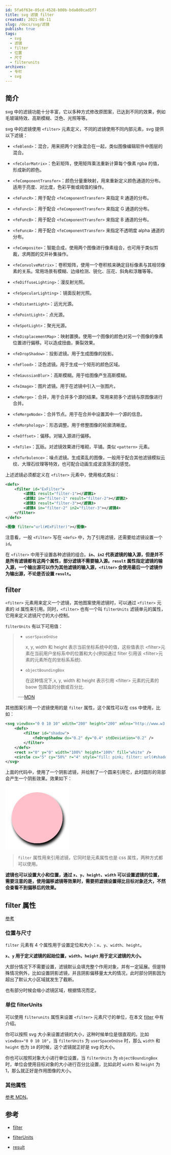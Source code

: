 ```yaml
---
id: 5fa6f63e-05cd-4528-b00b-bda8d0cad5f7
title: svg 滤镜 filter
createAt: 2021-08-11
slug: /docs/svg/滤镜
publish: true
tags:
  - svg
  - 滤镜
  - filter
  - 位置
  - 尺寸
  - filterunits
archives:
  - 专栏
  - svg
---
```


## 简介

svg 中的滤镜功能十分丰富，它以多种方式修改原图案，已达到不同的效果，例如毛玻璃特效、高斯模糊、泛色、光照等等。

svg 中的滤镜使用 `<filter>` 元素定义，不同的滤镜使用不同内部元素，svg 提供以下滤镜：

- `<feBlend>`：混合，用来把两个对象混合在一起，类似图像编辑软件中图层的混合。

- `<feColorMatrix>`：色彩矩阵，使用矩阵乘法重新计算每个像素 rgba 的值，形成新的颜色。

- `<feComponentTransfer>`：颜色分量重映射，用来重新定义颜色通道的分布。适用于亮度、对比度，色彩平衡或阈值的操作。

- `<feFuncR>`：用于配合 `<feComponentTransfer>` 来指定 R 通道的分布。

- `<feFuncG>`：用于配合 `<feComponentTransfer>` 来指定 G 通道的分布。

- `<feFuncB>`：用于配合 `<feComponentTransfer>` 来指定 B 通道的分布。

- `<feFuncA>`：用于配合 `<feComponentTransfer>` 来指定不透明度 alpha 通道的分布。

- `<feComposite>`：智能合成，使用两个图像进行像素组合，也可用于类似剪裁，求两图的交并补集操作。

- `<feConvolveMatrix>`：卷积矩阵，使用一个卷积核来确定目标像素与其相邻像素的关系。常用场景有模糊、边缘检测、锐化、压花、斜角和浮雕等等。

- `<feDiffuseLighting>`：漫反射光照。

- `<feSpecularLighting>`：镜面反射光照。

- `<feDistantLight>`：远光光源。

- `<fePointLight>`：点光源。

- `<feSpotLight>`：聚光光源。

- `<feDisplacementMap>`：映射置换。使用一个图像的颜色对另一个图像的像素位置进行偏移。可以造成扭曲，撕裂效果。

- `<feDropShadow>`：投影滤镜。用于生成图像的投影。

- `<feFlood>`：泛色滤镜。用于生成一个矩形的颜色区域。

- `<feGaussianBlur>`：高斯模糊。用于给图像产生高斯模糊。

- `<feImage>`：图片滤镜。用于在滤镜中引入一张图片。

- `<feMerge>`：合并，用于合并多个源的结果。常用来把多个滤镜与原图像进行合并。

- `<feMergeNode>`：合并节点。用于在合并中设置其中一个源的信息。

- `<feMorphology>`：形态调整。用于修整图像的轮廓清晰度。

- `<feOffset>`：偏移。对输入源进行偏移。

- `<feTile>`：瓦砾。对滤镜效果进行堆砌，平铺。类似 `<pattern>` 元素。

- `<feTurbulence>`：噪点滤镜。生成紊乱的图像，一般用于配合其他滤镜模拟云纹、大理石纹理等特效，也可配合动画生成波浪荡漾的感觉。

上述滤镜必须都定义在 `<filter>` 元素中，使用格式类似：

```xml
<defs>
	<filter id="ExFilter">
		<滤镜1 result="filter-1"></滤镜1>
		<滤镜2 in="filter-1" result="filter-2"></滤镜2>
		<滤镜3 result="filter-3"></滤镜3>
		<滤镜4 in="filter-2" in2="filter-3"></滤镜4>
	</filter>
</defs>

<图像 filter="url(#ExFilter)"></图像>
```

注意看，一般 `<filter>` 写在 `<defs>` 中，为了引用滤镜，还需要给滤镜设置一个 `id`。

在 `<filter>` 中用于设置各种滤镜的组合。**`in`、`in2` 代表滤镜的输入源，但是并不是所有滤镜都有这两个属性，部分滤镜不需要输入源。`result` 属性指定滤镜的输入源，一个输出源可以作为其他滤镜的输入源，`<filter>` 会使用最后一个滤镜作为输出源，不论是否设置 `result`。**

## filter

`<filter>` 元素用来定义一个滤镜，其他图案使用滤镜时，可以通过 `<filter>` 元素的 id 属性来引用。同时，`<filter>` 也有一个叫 `filterUnits` 滤镜单元的属性，它用来定义滤镜尺寸的大小控制。

`filterUnits` 有以下可用值：

> - `userSpaceOnUse`
>
>   x, y, width 和 height 表示当前坐标系统中的值，这些值表示 \<filter\>元素在当前用户坐标系中的位置和大小(例如通过 filter 引用该 \<filter\>元素的元素所在的坐标系系统).
>
> - `objectBoundingBox`
>
>   在这种情况下,x, y, width 和 height 表示引用 \<filter\> 元素的元素的 baow 包围盒的分数或百分比.
>
> ---[MDN][2]

其他图案引用一个滤镜使用的是 `filter` 属性，这个属性可以在 css 中使用，比如：

```xml
<svg viewBox="0 0 10 10" wdith="200" height="200" xmlns="http://www.w3.org/2000/svg">
	<defs>
		<filter id="shadow">
			<feDropShadow dx="0.2" dy="0.4" stdDeviation="0.2" />
		</filter>
	</defs>
	<rect x="0" y="0" width="100%" height="100%" fill="white" />
	<circle cx="5" cy="50%" r="4" style="fill: pink; filter: url(#shadow)" />
</svg>
```

上面的代码中，使用了一个阴影滤镜，并绘制了一个圆来引用它，此时圆形的背部会产生一个阴影效果。效果如下：

<svg viewBox="0 0 10 10" wdith="200" height="200" xmlns="http://www.w3.org/2000/svg">
	<defs>
		<filter id="shadow">
			<feDropShadow dx="0.2" dy="0.4" stdDeviation="0.2" />
		</filter>
	</defs>
	<rect x="0" y="0" width="100%" height="100%" fill="white" />
	<circle cx="5" cy="50%" r="4" style="fill: pink; filter: url(#shadow)" />
</svg>

> `filter` 属性用来引用滤镜，它同时是元素属性也是 css 属性，两种方式都可以使用。

**滤镜也可以设置大小和位置，通过 `x`、`y`、`height`、`width` 可以设置滤镜的位置，需要注意的是，使用偏移滤镜等效果时，需要把滤镜设置得比目标对象还大，不然会查看不到偏移后的效果。**

## filter 属性

[参考](https://developer.mozilla.org/en-US/docs/Web/SVG/Attribute#filters_attributes)

### 位置与尺寸

`filter` 元素有 4 个属性用于设置定位和大小：`x`、`y`、`width`、`height`。

**`x`、`y` 用于定义滤镜的起始位置，`width`、`height` 用于定义滤镜的大小。**

大部分情况下不需要设置，滤镜默认会填充整个作用对象，并有一定延展。但是特殊情况例外，比如设置阴影滤镜，并且阴影偏移量太大的情况，此时部分阴影因为超出了默认大小区域就发生了截断。

也有部分时候会缩小滤镜区域，根据情况而定。

### 单位 filterUnits

可以使用 `filterunits` 属性来设置 `<filter>` 元素尺寸的单位，在本文 [filter](#filter) 中有介绍。

你可以按照 svg 大小来设置滤镜的大小，这种时候单位是很直观的。比如 `viewBox="0 0 10 10"`，当 `filterUnits` 为 `userSpaceOnUse` 时，那么 `width` 和 `height` 也为 `10` 的时候，这个滤镜就正好是 svg 的大小。

你也可以按照对象大小进行单位设置，当 `filterUnits` 为 `objectBoundingBox` 时，单位会使用目标对象的大小进行百分比设置，比如此时 `width` 和 `height` 为 1，那么就正好是作用图像的大小。

### 其他属性

[参考 MDN][1]。

## 参考

- [filter][1]

- [filterUnits][2]

- [result][3]

[1]: https://developer.mozilla.org/zh-CN/docs/Web/SVG/Element/filter
[2]: https://developer.mozilla.org/zh-CN/docs/Web/SVG/Attribute/filterUnits
[3]: https://developer.mozilla.org/zh-CN/docs/Web/SVG/Attribute/result
